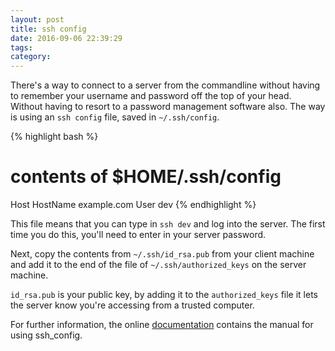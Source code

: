 ```yaml
---
layout: post
title: ssh config
date: 2016-09-06 22:39:29
tags: 
category: 
---
```


There's a way to connect to a server from the commandline without having to remember your username and password off the top of your head. Without having to resort to a password management software also. The way is using an `ssh config` file, saved in `~/.ssh/config`.

{% highlight bash %}
# contents of $HOME/.ssh/config
Host 
    HostName example.com
    User dev
{% endhighlight %}

This file means that you can type in `ssh dev` and log into the server. The first time you do this, you'll need to enter in your server password.

Next, copy the contents from `~/.ssh/id_rsa.pub` from your client machine and add it to the end of the file of `~/.ssh/authorized_keys` on the server machine.

`id_rsa.pub` is your public key, by adding it to the `authorized_keys` file it lets the server know you're accessing from a trusted computer.

For further information, the online [documentation](http://linux.die.net/man/5/ssh_config) contains the manual for using ssh_config.
